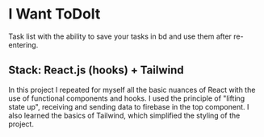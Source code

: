 # I Want ToDoIt

Task list with the ability to save your tasks in bd and use them after re-entering.
## Stack: React.js (hooks) + Tailwind

In this project I repeated for myself all the basic nuances of React with the use of functional components and hooks. I used the principle of "lifting state up", receiving and sending data to firebase in the top component. I also learned the basics of Tailwind, which simplified the styling of the project.
